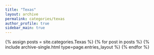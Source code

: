 ```yaml
---
title: "Texas"
layout: archive
permalink: categories/texas
author_profile: true
sidebar_main: true
---
```



{% assign posts = site.categories.Texas %}
{% for post in posts %} {% include archive-single.html type=page.entries_layout %} {% endfor %}

